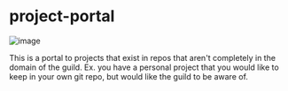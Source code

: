 # project-portal

![image](https://user-images.githubusercontent.com/104032666/164087646-496b8fa6-9cd2-4b62-ab0b-6db1188edd7c.png)

This is a portal to projects that exist in repos that aren't completely in the domain of the guild.
Ex. you have a personal project that you would like to keep in your own git repo, but would like the guild to be aware of.

